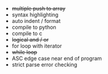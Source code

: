 - ~~multiple push to array~~
- syntax highlighting
- auto indent / format
- compile to python
- compile to c
- ~~logical and / or~~
- for loop with iterator
- ~~while loop~~
- ASC edge case near end of program
- strict parse error checking